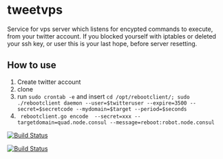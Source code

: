 # tweetvps
Service for vps server which listens for encypted commands to execute, from your twitter account. If you blocked yourself with iptables or deleted your ssh key, or user this is your last hope, before server resetting.


## How to use
1. Create twitter account
1. clone
1. run `sudo crontab -e` and insert 
`cd /opt/rebootclient/;
sudo ./rebootclient daemon --user=$twitteruser --expire=3500 --secret=$secretcode --mydomain=$target --period=$seconds`
1. ` rebootclient.go encode  --secret=xxx --targetdomain=quad.node.consul --message=reboot:robot.node.consul`

[![Build Status](https://drone.io/github.com/bitswarming/TweetVps/status.png)](https://drone.io/github.com/bitswarming/TweetVps/latest)

[![Build Status](https://travis-ci.org/bitswarming/TweetVps.svg?branch=master)](https://travis-ci.org/bitswarming/TweetVps)
